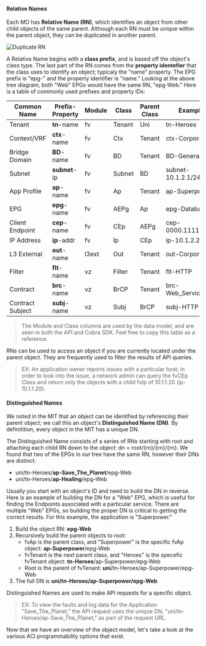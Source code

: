 #### Relative Names
Each MO has **Relative Name (RN)**, which identifies an object from other child objects of the same parent. Although each RN must be unique within the parent object, they can be duplicated in another parent.

![Duplicate RN](/posts/files/intro-to-aci_programmability-optons/assets/images/duplicate_rn.png)

A Relative Name begins with a **class prefix**, and is based off the object's class type. The last part of the RN comes from the **property identefier** that the class uses to identify an object; typicaly the "name" property. The EPG prefix is "epg-" and the property identifier is "name." Looking at the above tree diagram, both "Web" EPGs would have the same RN, "epg-Web." Here is a table of commonly used prefixes and property IDs:

| **Common Name** | **Prefix-Property** | **Module** | **Class** | **Parent Class** | **Example** |
| --------------- | ------------------- | ---------- | --------- | ---------------- | ----------- |
| Tenant | **tn**-name | fv | Tenant | Uni | tn-Heroes |
| Context/VRF | **ctx**-name | fv | Ctx | Tenant | ctx-Corporate |
| Bridge Domain | **BD**-name | fv | BD | Tenant | BD-General |
| Subnet | **subnet**-ip | fv | Subnet | BD | subnet-10.1.2.1/24 |
| App Profile | **ap**-name | fv | Ap | Tenant | ap-Superpower |
| EPG | **epg**-name | fv | AEPg | Ap | epg-Database |
| Client Endpoint | **cep**-name | fv | CEp | AEPg | cep-0000.1111.2222 |
| IP Address | **ip**-addr | fv | Ip | CEp | ip-10.1.2.20 |
| L3 External | **out**-name | l3ext | Out | Tenant | out-Corporate |
| Filter | **flt**-name | vz | Filter | Tenant | flt-HTTP |
| Contract | **brc**-name | vz | BrCP | Tenant | brc-Web_Services |
| Contract Subject | **subj**-name | vz | Subj | BrCP | subj-HTTP |
> The Module and Class columns are used by the data model, and are seen in both the API and Cobra SDK. Feel free to copy this table as a reference.

RNs can be used to access an object if you are currently located under the parent object. They are frequently used to filter the results of API queries.
>EX: An application owner reports issues with a particular host; in order to look into the issue, a network admin can query the fvCEp Class and return only the objects with a child fvIp of 10.1.1.20 (ip-10.1.1.20).

#### Distinguished Names
We noted in the MIT that an object can be identified by referencing their parent object; we call this an object's **Distinguished Name (DN)**. By definitition, every object in the MIT has a unique DN.

The Distinguished Name consists of a series of RNs starting with root and attaching each child RN down to the object: dn = root/{rn}/{rn}/{rn}. We found that two of the EPGs in our tree have the same RN, however their DNs are distinct:

*  uni/tn-Heroes/**ap-Save_The_Planet**/epg-Web
*  uni/tn-Heroes/**ap-Healing**/epg-Web

Usually you start with an object's ID and need to build the DN in reverse. Here is an example of building the DN for a "Web" EPG, which is useful for finding the Endpoints associated with a particular service. There are multiple "Web" EPGs, so building the proper DN is critical to getting the correct results. For this example, the application is "Superpower."

1.  Build the object RN: **epg-Web**
2.  Recursively build the parent objects to root:
    *  fvAp is the parent class, and "Superpower" is the specific fvAp object: **ap-Superpower**/epg-Web
    *  fvTenant is the next parent class, and "Heroes" is the specefic  fvTenant object: **tn-Heroes**/ap-Superpower/epg-Web
    *  Root is the parent of fvTenant: **uni**/tn-Heroes/ap-Superpower/epg-Web
3.  The full DN is **uni/tn-Heroes/ap-Superpower/epg-Web**

Distinguished Names are used to make API requests for a specific object.
>EX: To view the faults and log data for the Application "Save_The_Planet," the API request uses the unique DN, "uni/tn-Heroes/ap-Save_The_Planet," as part of the request URL.

Now that we have an overview of the object model, let's take a look at the various ACI programmability options that exist.